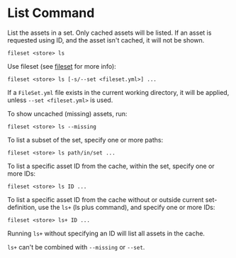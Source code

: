 List Command
============

List the assets in a set. Only cached assets will be listed.
If an asset is requested using ID, and the asset isn't cached,
it will not be shown.

```console
fileset <store> ls
```

Use fileset (see [fileset](../fileset.md#sets) for more info):

```console
fileset <store> ls [-s/--set <fileset.yml>] ...
```

If a `FileSet.yml` file exists in the current working directory, it will be applied,
unless `--set <fileset.yml>` is used.

To show uncached (missing) assets, run:

```console
fileset <store> ls --missing
```

To list a subset of the set, specify one or more paths:

```console
fileset <store> ls path/in/set ...
```

To list a specific asset ID from the cache, within the set, specify one or more IDs:

```console
fileset <store> ls ID ...
```

To list a specific asset ID from the cache without or outside current set-definition,
use the `ls+` (ls plus command), and specify one or more IDs:

```console
fileset <store> ls+ ID ...
```

Running `ls+` without specifying an ID will list all assets in the cache.

`ls+` can't be combined with `--missing` or `--set`.
